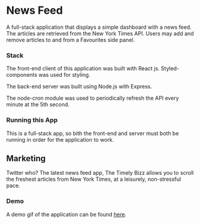 # News Feed

A full-stack application that displays a simple dashboard with a news feed. The articles are retrieved from the New York Times API. Users may add and remove articles to and from a Favourites side panel.

### Stack

The front-end client of this application was built with React js. Styled-components was used for styling.

The back-end server was built using Node.js with Express.

The node-cron module was used to periodically refresh the API every minute at the 5th second.

### Running this App

This is a full-stack app, so bith the front-end and server must both be running in order for the application to work.

## Marketing

Twitter who? The latest news feed app, The Timely Bizz allows you to scroll the freshest articles from New York Times, at a leisurely, non-stressful pace.

### Demo

A demo gif of the application can be found [here](/front-end/data/news-feed-demo.gif).
